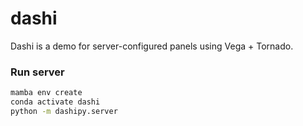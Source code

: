 # dashi 

Dashi is a demo for server-configured panels using Vega + Tornado. 

### Run server

``` bash
mamba env create
conda activate dashi
python -m dashipy.server 
```
